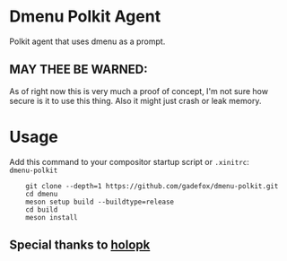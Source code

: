 # Dmenu Polkit Agent

Polkit agent that uses dmenu as a prompt.

## MAY THEE BE WARNED: 
As of right now this is very much a proof of concept, I'm not sure
how secure is it to use this thing. Also it might just crash or leak memory.

# Usage

Add this command to your compositor startup script or `.xinitrc`:  
`dmenu-polkit`

```
    git clone --depth=1 https://github.com/gadefox/dmenu-polkit.git
    cd dmenu
    meson setup build --buildtype=release
    cd build
    meson install
```

## Special thanks to [holopk](https://github.com/czadowanie/holopk)

